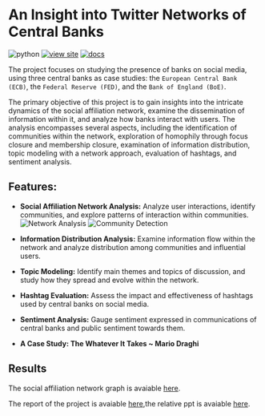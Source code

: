 # An Insight into Twitter Networks of Central Banks  

![python](https://img.shields.io/badge/python-3.9-green?style=plastic)
[![view site](https://img.shields.io/badge/view%20site-graph-blue?style=plastic&link=https://andreramolivaz.github.io/CT0540-graph/)](https://andreramolivaz.github.io/CT0540-graph/)
[![docs](https://img.shields.io/badge/docs-paper-blue?style=plastic&link=https://andreramolivaz.github.io/CT0540-graph/)](https://github.com/andreramolivaz/ecb_boe_fed-social_network_analysis/blob/main/report/article_3.pdf)

The project focuses on studying the presence of banks on social media, using three central banks as case studies: the `European Central Bank (ECB)`, the `Federal Reserve (FED)`, and the `Bank of England (BoE)`.

The primary objective of this project is to gain insights into the intricate dynamics of the social affiliation network, examine the dissemination of information within it, and analyze how banks interact with users. The analysis encompasses several aspects, including the identification of communities within the network, exploration of homophily through focus closure and membership closure, examination of information distribution, topic modeling with a network approach, evaluation of hashtags, and sentiment analysis.

## Features:

- **Social Affiliation Network Analysis:** Analyze user interactions, identify communities, and explore patterns of interaction within communities.
  ![Network Analysis](https://raw.githubusercontent.com/andreramolivaz/Social_Network_Analysis/main/gephi/output/Schermata%202023-06-21%20alle%2009.48.33.png)
  ![Community Detection](https://raw.githubusercontent.com/andreramolivaz/Social_Network_Analysis/main/gephi/output/Schermata%202023-06-21%20alle%2009.48.23.png)

- **Information Distribution Analysis:** Examine information flow within the network and analyze distribution among communities and influential users.

- **Topic Modeling:** Identify main themes and topics of discussion, and study how they spread and evolve within the network.

- **Hashtag Evaluation:** Assess the impact and effectiveness of hashtags used by central banks on social media.

- **Sentiment Analysis:** Gauge sentiment expressed in communications of central banks and public sentiment towards them.

- **A Case Study: The Whatever It Takes ~ Mario Draghi**



## Results

The social affiliation network graph is avaiable [here](https://andreramolivaz.github.io/CT0540-graph/).

The report of the project is avaiable [here](https://github.com/andreramolivaz/ecb_boe_fed-social_network_analysis/blob/main/report/article_3.pdf),the relative ppt is avaiable [here](https://github.com/andreramolivaz/ecb_boe_fed-social_network_analysis/blob/main/report/SNA.pdf).


